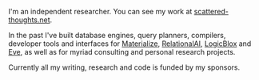 I'm an independent researcher. You can see my work at [scattered-thoughts.net](https://scattered-thoughts.net).

In the past I've built database engines, query planners, compilers, developer tools and interfaces for [Materialize](https://materialize.com/), [RelationalAI](https://www.relational.ai/), [LogicBlox](https://developer.logicblox.com/technology/) and [Eve](http://witheve.com/), as well as for myriad consulting and personal research projects.

Currently all my writing, research and code is funded by my sponsors. 
